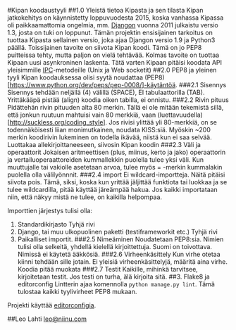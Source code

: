#Kipan koodaustyyli
##1.0 Yleistä tietoa Kipasta ja sen tilasta
Kipan jatkokehitys on käynnistetty loppuvuodesta 2015, koska vanhassa Kipassa oli paikkaamattomia ongelmia, mm. [Djangon](https://www.djangoproject.com/)
vuonna 2011 julkaistu versio 1.3, josta on tuki on loppunut. Tämän projektin ensisijainen tarkoitus on tuottaa Kipasta sellainen versio, joka ajaa Djangon
versio 1.9 ja Python3 päällä. Toissijainen tavoite on siivota Kipan koodi. Tämä on jo PEP8 puitteissa tehty, mutta paljon on vielä tehtävää. Kolmas tavoite
on tuottaa Kipaan uusi asynkroninen laskenta. Tätä varten Kipaan pitäisi koodata API yleisimmille [IPC](https://en.wikipedia.org/wiki/Inter-process_communication)-metodeille
(Unix ja Web socketit)
##2.0 PEP8 ja yleinen tyyli
Kipan koodauksessa olisi syytä noudattaa (PEP8)[https://www.python.org/dev/peps/pep-0008/]-käytäntöä.
###2.1 Sisennys
Sisennys tehdään neljällä (4) välillä (SPACE), EI tabulaattorilla (TAB). Yrittäkääpä pistää (align) koodia oiken tabilla, ei onnistu.
###2.2 Rivin pituus
Pidättehän rivin pituuden alta 80 merkin. Tällä ei ole mitään tekemistä sillä, että jonkun ruutuun mahtuisi vain 80 merkkiä, vaan
(luettavuudella)[http://suckless.org/coding_style]. Jos rivisi ylittää yli 80-merkkiä, on se todennäköisesti liian monimutkainen, noudata KISS:siä. Myöskin ~200 merkin koodirivin
lukeminen on todella ikävää, niistä kun ei saa selvää. Luottakaa allekirjoittaneeseen, siivosin Kipan koodin
###2.3 Väli ja operaattorit
Jokaisen aritmeettisen (plus, miinus, kerto ja jako) operaattorin ja vertailuoperaattoreiden kummallekkin puolella tulee yksi väli.
Kun muuttujalle tai vakiolle asetetaan arvoa, tulee myös = -merkin kummalakin puolella olla välilyönnnit.
###2.4 import
Ei wildcard-importteja. Näitä pitäisi siivota pois. Tämä, siksi, koska kun yrittää jäljittää funktiota tai luokkaa ja se tulee wildcardilla, pitää käyttää järeämpää hakua.
Jos kaikki importataan niin, että näkyy mistä ne tulee, on kaikilla helpompaa.

Importtien järjestys tulisi olla:
1. Standardikirjasto
Tyhjä rivi
2. Django, tai muu ulkopuolinen paketti (testiframeworkit etc.)
Tyhjä rivi
3. Paikalliset importit.
###2.5 Nimeäminen
Noudatetaan PEP8:sia. Nimien tulisi olla selkeitä, yhdellä kielellä kirjoittettuja. Suomi on toivottava. Nimissä ei käytetä ääkkösiä.
###2.6 Virheenkäsittely
Kun virhe otetaa kiinni tehdään sille jotain. Ei yleisiä virheenkäsittelyjä, määritä aina virhe. Koodia pitää muokata
###2.7 Testit
Kaikille, mihinkä tarvitsee, kirjoitetaan testit. Jos testi on turha, älä kirjoita sitä.
##3. Flake8 ja editorconfig
Lintterin ajaa komennolla ` python manage.py lint `. Tämä tulostaa kaikki tyylivirheet PEP8 mukaan.

Projekti käyttää [editorconfigia](http://editorconfig.org/).

##Leo Lahti leo@niinu.com
